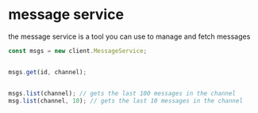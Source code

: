 # message service
the message service is a tool you can use to manage and fetch messages
```js
const msgs = new client.MessageService;


msgs.get(id, channel);


msgs.list(channel); // gets the last 100 messages in the channel
msg.list(channel, 10); // gets the last 10 messages in the channel
```

